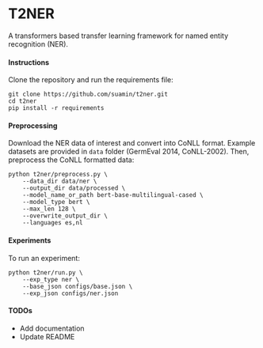# T2NER

A transformers based transfer learning framework for named entity recognition (NER).

#### Instructions
Clone the repository and run the requirements file:
```
git clone https://github.com/suamin/t2ner.git
cd t2ner
pip install -r requirements
```

#### Preprocessing
Download the NER data of interest and convert into CoNLL format. Example datasets are provided in `data` folder (GermEval 2014, CoNLL-2002). Then, preprocess the CoNLL formatted data:

```
python t2ner/preprocess.py \
    --data_dir data/ner \
    --output_dir data/processed \
    --model_name_or_path bert-base-multilingual-cased \
    --model_type bert \
    --max_len 128 \
    --overwrite_output_dir \
    --languages es,nl
```

#### Experiments
To run an experiment:

```
python t2ner/run.py \
    --exp_type ner \
    --base_json configs/base.json \
    --exp_json configs/ner.json

```

#### TODOs
- Add documentation
- Update README